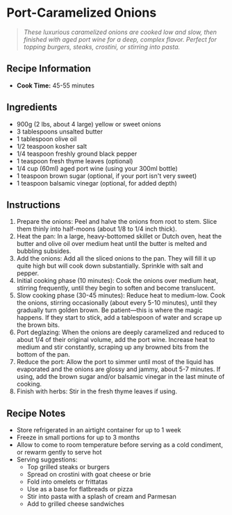 # Port-Caramelized Onions

>  *These luxurious caramelized onions are cooked low and slow, then finished with aged port wine for a deep, complex flavor. Perfect for topping burgers, steaks, crostini, or stirring into pasta.*

## Recipe Information
- **Cook Time:** 45-55 minutes

## Ingredients
- 900g (2 lbs, about 4 large) yellow or sweet onions
- 3 tablespoons unsalted butter
- 1 tablespoon olive oil
- 1/2 teaspoon kosher salt
- 1/4 teaspoon freshly ground black pepper
- 1 teaspoon fresh thyme leaves (optional)
- 1/4 cup (60ml) aged port wine (using your 300ml bottle)
- 1 teaspoon brown sugar (optional, if your port isn't very sweet)
- 1 teaspoon balsamic vinegar (optional, for added depth)

## Instructions
1. Prepare the onions: Peel and halve the onions from root to stem. Slice them thinly into half-moons (about 1/8 to 1/4 inch thick).
2. Heat the pan: In a large, heavy-bottomed skillet or Dutch oven, heat the butter and olive oil over medium heat until the butter is melted and bubbling subsides.
3. Add the onions: Add all the sliced onions to the pan. They will fill it up quite high but will cook down substantially. Sprinkle with salt and pepper.
4. Initial cooking phase (10 minutes): Cook the onions over medium heat, stirring frequently, until they begin to soften and become translucent.
5. Slow cooking phase (30-45 minutes): Reduce heat to medium-low. Cook the onions, stirring occasionally (about every 5-10 minutes), until they gradually turn golden brown. Be patient—this is where the magic happens. If they start to stick, add a tablespoon of water and scrape up the brown bits.
6. Port deglazing: When the onions are deeply caramelized and reduced to about 1/4 of their original volume, add the port wine. Increase heat to medium and stir constantly, scraping up any browned bits from the bottom of the pan.
7. Reduce the port: Allow the port to simmer until most of the liquid has evaporated and the onions are glossy and jammy, about 5-7 minutes. If using, add the brown sugar and/or balsamic vinegar in the last minute of cooking.
8. Finish with herbs: Stir in the fresh thyme leaves if using.

## Recipe Notes
- Store refrigerated in an airtight container for up to 1 week
- Freeze in small portions for up to 3 months
- Allow to come to room temperature before serving as a cold condiment, or rewarm gently to serve hot
- Serving suggestions:
  - Top grilled steaks or burgers
  - Spread on crostini with goat cheese or brie
  - Fold into omelets or frittatas
  - Use as a base for flatbreads or pizza
  - Stir into pasta with a splash of cream and Parmesan
  - Add to grilled cheese sandwiches
